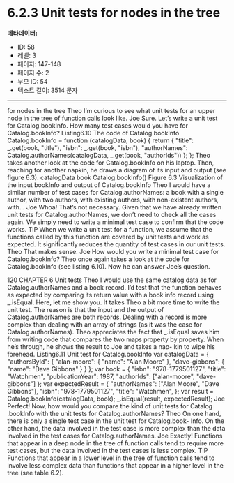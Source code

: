 # 6.2.3 Unit tests for nodes in the tree

**메타데이터:**
- ID: 58
- 레벨: 3
- 페이지: 147-148
- 페이지 수: 2
- 부모 ID: 54
- 텍스트 길이: 3514 문자

---

for nodes in the tree
Theo I’m curious to see what unit tests for an upper node in the tree of function calls
look like.
Joe Sure. Let’s write a unit test for Catalog.bookInfo. How many test cases would
you have for Catalog.bookInfo?
Listing6.10 The code of Catalog.bookInfo
Catalog.bookInfo = function (catalogData, book) {
return {
"title": _.get(book, "title"),
"isbn": _.get(book, "isbn"),
"authorNames": Catalog.authorNames(catalogData,
_.get(book, "authorIds"))
};
};
Theo takes another look at the code for Catalog.bookInfo on his laptop. Then, reaching
for another napkin, he draws a diagram of its input and output (see figure 6.3).
catalogData book
Catalog.bookInfo()
Figure 6.3 Visualization of the input
bookInfo and output of Catalog.bookInfo
Theo I would have a similar number of test cases for Catalog.authorNames: a book
with a single author, with two authors, with existing authors, with non-existent
authors, with...
Joe Whoa! That’s not necessary. Given that we have already written unit tests for
Catalog.authorNames, we don’t need to check all the cases again. We simply
need to write a minimal test case to confirm that the code works.
TIP When we write a unit test for a function, we assume that the functions called by
this function are covered by unit tests and work as expected. It significantly reduces
the quantity of test cases in our unit tests.
Theo That makes sense.
Joe How would you write a minimal test case for Catalog.bookInfo?
Theo once again takes a look at the code for Catalog.bookInfo (see listing 6.10). Now he
can answer Joe’s question.

120 CHAPTER 6 Unit tests
Theo I would use the same catalog data as for Catalog.authorNames and a book
record. I’d test that the function behaves as expected by comparing its return
value with a book info record using _.isEqual. Here, let me show you.
It takes Theo a bit more time to write the unit test. The reason is that the input and the
output of Catalog.authorNames are both records. Dealing with a record is more complex
than dealing with an array of strings (as it was the case for Catalog.authorNames). Theo
appreciates the fact that _.isEqual saves him from writing code that compares the two
maps property by property. When he’s through, he shows the result to Joe and takes a nap-
kin to wipe his forehead.
Listing6.11 Unit test for Catalog.bookInfo
var catalogData = {
"authorsById": {
"alan-moore": {
"name": "Alan Moore"
},
"dave-gibbons": {
"name": "Dave Gibbons"
}
}
};
var book = {
"isbn": "978-1779501127",
"title": "Watchmen",
"publicationYear": 1987,
"authorIds": ["alan-moore", "dave-gibbons"]
};
var expectedResult = {
"authorNames": ["Alan Moore", "Dave Gibbons"],
"isbn": "978-1779501127",
"title": "Watchmen",
};
var result = Catalog.bookInfo(catalogData, book);
_.isEqual(result, expectedResult);
Joe Perfect! Now, how would you compare the kind of unit tests for Catalog
.bookInfo with the unit tests for Catalog.authorNames?
Theo On one hand, there is only a single test case in the unit test for Catalog.book-
Info. On the other hand, the data involved in the test case is more complex
than the data involved in the test cases for Catalog.authorNames.
Joe Exactly! Functions that appear in a deep node in the tree of function calls tend
to require more test cases, but the data involved in the test cases is less complex.
TIP Functions that appear in a lower level in the tree of function calls tend to
involve less complex data than functions that appear in a higher level in the tree
(see table 6.2).